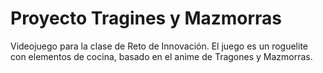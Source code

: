 # Proyecto Tragines y Mazmorras
Videojuego para la clase de Reto de Innovación. El juego es un roguelite con elementos de cocina, basado en el anime de Tragones y Mazmorras.
